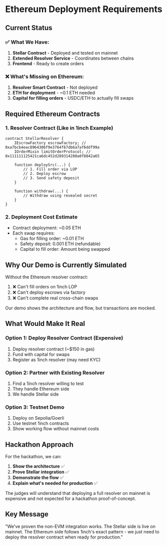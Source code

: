 # Ethereum Deployment Requirements

## Current Status

### ✅ What We Have:
1. **Stellar Contract** - Deployed and tested on mainnet
2. **Extended Resolver Service** - Coordinates between chains
3. **Frontend** - Ready to create orders

### ❌ What's Missing on Ethereum:
1. **Resolver Smart Contract** - Not deployed
2. **ETH for deployment** - ~0.1 ETH needed
3. **Capital for filling orders** - USDC/ETH to actually fill swaps

## Required Ethereum Contracts

### 1. Resolver Contract (Like in 1inch Example)
```solidity
contract StellarResolver {
    IEscrowFactory escrowFactory; // 0xa7bcb4eac8964306f9e3764f67db6a7af6ddf99a
    IOrderMixin limitOrderProtocol; // 0x111111125421ca6dc452d289314280a0f8842a65
    
    function deploySrc(...) {
        // 1. Fill order via LOP
        // 2. Deploy escrow
        // 3. Send safety deposit
    }
    
    function withdraw(...) {
        // Withdraw using revealed secret
    }
}
```

### 2. Deployment Cost Estimate
- Contract deployment: ~0.05 ETH
- Each swap requires:
  - Gas for filling order: ~0.01 ETH
  - Safety deposit: 0.001 ETH (refundable)
  - Capital to fill order: Amount being swapped

## Why Our Demo is Currently Simulated

Without the Ethereum resolver contract:
1. ❌ Can't fill orders on 1inch LOP
2. ❌ Can't deploy escrows via factory
3. ❌ Can't complete real cross-chain swaps

Our demo shows the architecture and flow, but transactions are mocked.

## What Would Make It Real

### Option 1: Deploy Resolver Contract (Expensive)
1. Deploy resolver contract (~$150 in gas)
2. Fund with capital for swaps
3. Register as 1inch resolver (may need KYC)

### Option 2: Partner with Existing Resolver
1. Find a 1inch resolver willing to test
2. They handle Ethereum side
3. We handle Stellar side

### Option 3: Testnet Demo
1. Deploy on Sepolia/Goerli
2. Use testnet 1inch contracts
3. Show working flow without mainnet costs

## Hackathon Approach

For the hackathon, we can:
1. **Show the architecture** ✅
2. **Prove Stellar integration** ✅
3. **Demonstrate the flow** ✅
4. **Explain what's needed for production** ✅

The judges will understand that deploying a full resolver on mainnet is expensive and not expected for a hackathon proof-of-concept.

## Key Message

"We've proven the non-EVM integration works. The Stellar side is live on mainnet. The Ethereum side follows 1inch's exact pattern - we just need to deploy the resolver contract when ready for production."